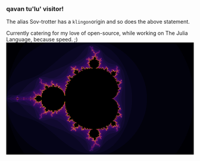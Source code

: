 ### qavan tu'lu' visitor!

The alias Sov-trotter has a `klingon`origin and so does the above statement. 


Currently catering for my love of open-source, while working on The Julia Language, because speed. ;)
![Ah you're right on, you're right on!](https://github.com/Sov-trotter/Sov-trotter/blob/master/test.png)
